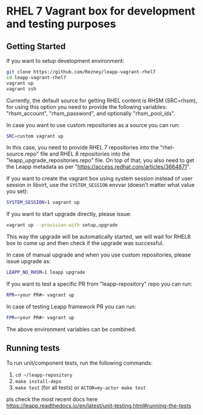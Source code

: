 RHEL 7 Vagrant box for development and testing purposes
======================================================

## Getting Started

If you want to setup development environment:

```bash
git clone https://github.com/Rezney/leapp-vagrant-rhel7
cd leapp-vagrant-rhel7
vagrant up
vagrant ssh
```

Currently, the default source for getting RHEL content is RHSM (SRC=rhsm), for using this option you need to provide the following variables: "rhsm_account", "rhsm_password", and optionally 
"rhsm_pool_ids".

In case you want to use custom repositories as a source you can run:

```bash
SRC=custom vagrant up
```

In this case, you need to provide RHEL 7 repositories into the "rhel-source.repo" file and RHEL 8 repositories into the "leapp_upgrade_repositories.repo" file. On top of that, you also need to get the Leapp metadata as per "https://access.redhat.com/articles/3664871".

If you want to create the vagrant box using system session instead of user
session in libvirt, use the `SYSTEM_SESSION` envvar (doesn't matter what value
you set):

```bash
SYSTEM_SESSION=1 vagrant up
```

If you want to start upgrade directly, please issue:

```bash
vagrant up --provision-with setup,upgrade
```

This way the upgrade will be automatically started, we will wait
for RHEL8 box to come up and then check if the upgrade was successful.

In case of manual upgrade and when you use custom repositories, please issue upgrade as:

```bash
LEAPP_NO_RHSM=1 leapp upgrade
```

If you want to test a specific PR from "leapp-repository" repo you can run:

```bash
RPR=<your PR#> vagrant up
```

In case of testing Leapp framework PR you can run:

```bash
FPR=<your PR#> vagrant up
```

The above environment variables can be combined.

## Running tests

To run unit/component tests, run the following commands:
1. `cd ~/leapp-repository`
1. `make install-deps`
1. `make test` (for all tests) or `ACTOR=my-actor make test`

pls check the most recent docs here
<https://leapp.readthedocs.io/en/latest/unit-testing.html#running-the-tests>

